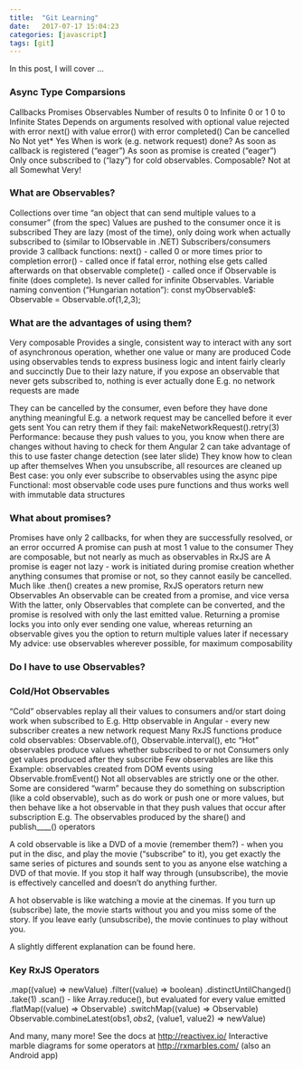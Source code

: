 ```yaml
---
title:  "Git Learning"
date:   2017-07-17 15:04:23
categories: [javascript]
tags: [git]
---
```

In this post, I will cover ...

### Async Type Comparsions
  
Callbacks
Promises
Observables
Number of results
0 to Infinite
0 or 1
0 to Infinite
States
Depends on arguments
resolved with optional value
rejected with error
next() with value
error() with error
completed()
Can be cancelled
No
Not yet*
Yes
When is work (e.g. network request) done?
As soon as callback is registered (“eager”)
As soon as promise is created (“eager”)
Only once subscribed to (“lazy”) for cold observables.
Composable?
Not at all
Somewhat
Very!

### What are Observables?
Collections over time
“an object that can send multiple values to a consumer” (from the spec)
Values are pushed to the consumer once it is subscribed
They are lazy (most of the time), only doing work when actually subscribed to (similar to IObservable in .NET)
Subscribers/consumers provide 3 callback functions:
next() - called 0 or more times prior to completion
error() - called once if fatal error, nothing else gets called afterwards on that observable
complete() - called once if Observable is finite (does complete). Is never called for infinite Observables.
Variable naming convention (“Hungarian notation”): 
const myObservable$: Observable<number> = Observable.of(1,2,3);

### What are the advantages of using them?
Very composable
Provides a single, consistent way to interact with any sort of asynchronous operation, whether one value or many are produced
Code using observables tends to express business logic and intent fairly clearly and succinctly
Due to their lazy nature, if you expose an observable that never gets subscribed to, nothing is ever actually done
E.g. no network requests are made

They can be cancelled by the consumer, even before they have done anything meaningful
E.g. a network request may be cancelled before it ever gets sent
You can retry them if they fail: makeNetworkRequest().retry(3)
Performance: because they push values to you, you know when there are changes without having to check for them
Angular 2 can take advantage of this to use faster change detection (see later slide)
They know how to clean up after themselves
When you unsubscribe, all resources are cleaned up
Best case: you only ever subscribe to observables using the async pipe
Functional: most observable code uses pure functions and thus works well with immutable data structures


### What about promises?
Promises have only 2 callbacks, for when they are successfully resolved, or an error occurred
A promise can push at most 1 value to the consumer
They are composable, but not nearly as much as observables in RxJS are
A promise is eager not lazy - work is initiated during promise creation whether anything consumes that promise or not, so they cannot easily be cancelled.
Much like .then() creates a new promise, RxJS operators return new Observables
An observable can be created from a promise, and vice versa
With the latter, only Observables that complete can be converted, and the promise is resolved with only the last emitted value.
Returning a promise locks you into only ever sending one value, whereas returning an observable gives you the option to return multiple values later if necessary
My advice: use observables wherever possible, for maximum composability


### Do I have to use Observables?


### Cold/Hot Observables
“Cold” observables replay all their values to consumers and/or start doing work when subscribed to
E.g. Http observable in Angular - every new subscriber creates a new network request
Many RxJS functions produce cold observables: Observable.of(), Observable.interval(), etc
“Hot” observables produce values whether subscribed to or not
Consumers only get values produced after they subscribe
Few observables are like this
Example: observables created from DOM events using Observable.fromEvent()
Not all observables are strictly one or the other. Some are considered “warm” because they do something on subscription (like a cold observable), such as do work or push one or more values, but then behave like a hot observable in that they push values that occur after subscription
E.g. The observables produced by the share() and publish____() operators

A cold observable is like a DVD of a movie (remember them?) - when you put in the disc, and play the movie (“subscribe” to it), you get exactly the same series of pictures and sounds sent to you as anyone else watching a DVD of that movie. If you stop it half way through (unsubscribe), the movie is effectively cancelled and doesn’t do anything further.

A hot observable is like watching a movie at the cinemas. If you turn up (subscribe) late, the movie starts without you and you miss some of the story. If you leave early (unsubscribe), the movie continues to play without you.

A slightly different explanation can be found here.

### Key RxJS Operators
.map((value) => newValue)
.filter((value) => boolean)
.distinctUntilChanged()
.take(1)
.scan() - like Array.reduce(), but evaluated for every value emitted
.flatMap((value) => Observable)
.switchMap((value) => Observable)
Observable.combineLatest(obs1$, obs2$, (value1, value2) => newValue)

And many, many more! See the docs at http://reactivex.io/
Interactive marble diagrams for some operators at http://rxmarbles.com/ (also an Android app)


